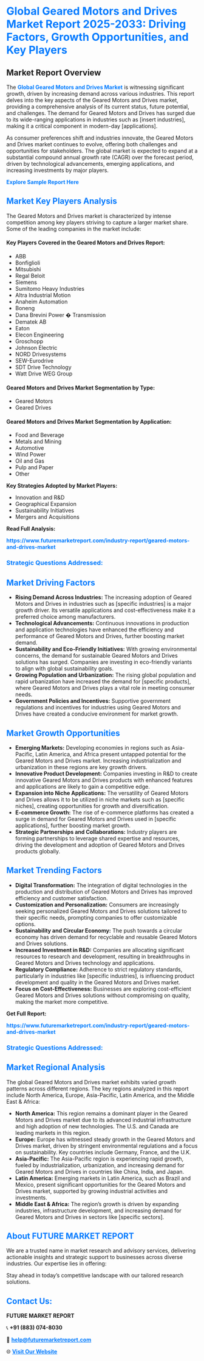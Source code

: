 <h1 style="color: #007BFF;">Global Geared Motors and Drives Market Report 2025-2033: Driving Factors, Growth Opportunities, and Key Players</h1>

<section id="overview">
<h2>Market Report Overview</h2>
<p>The <a href="https://www.futuremarketreport.com/industry-report/geared-motors-and-drives-market" style="color: #007BFF; text-decoration: none;"><strong>Global Geared Motors and Drives Market</strong></a> is witnessing significant growth, driven by increasing demand across various industries. This report delves into the key aspects of the Geared Motors and Drives market, providing a comprehensive analysis of its current status, future potential, and challenges. The demand for Geared Motors and Drives has surged due to its wide-ranging applications in industries such as [insert industries], making it a critical component in modern-day [applications].</p>
<p>As consumer preferences shift and industries innovate, the Geared Motors and Drives market continues to evolve, offering both challenges and opportunities for stakeholders. The global market is expected to expand at a substantial compound annual growth rate (CAGR) over the forecast period, driven by technological advancements, emerging applications, and increasing investments by major players.</p>
</section>

<section id="overview">
<p><a href="https://www.futuremarketreport.com/request-sample/reportId=51689" style="color: #007BFF; text-decoration: none;"><strong>Explore Sample Report Here</strong></a></p>
</section>

<section id="key-players">
<h2 style="color: #007BFF;">Market Key Players Analysis</h2>
<p>The Geared Motors and Drives market is characterized by intense competition among key players striving to capture a larger market share. Some of the leading companies in the market include:</p>
<h4>Key Players Covered in the Geared Motors and Drives Report:</h4>
<ul><li>ABB</li><li>Bonfiglioli</li><li>Mitsubishi</li><li>Regal Beloit</li><li>Siemens</li><li>Sumitomo Heavy Industries</li><li>Altra Industrial Motion</li><li>Anaheim Automation</li><li>Boneng</li><li>Dana Brevini Power � Transmission</li><li>Dematek AB</li><li>Eaton</li><li>Elecon Engineering</li><li>Groschopp</li><li>Johnson Electric</li><li>NORD Drivesystems</li><li>SEW-Eurodrive</li><li>SDT Drive Technology</li><li>Watt Drive WEG Group</li></ul>
<h4>Geared Motors and Drives Market Segmentation by Type:</h4>
<ul><li>Geared Motors</li><li>Geared Drives</li></ul>

<h4>Geared Motors and Drives Market Segmentation by Application:</h4>
<ul><li>Food and Beverage</li><li>Metals and Mining</li><li>Automotive</li><li>Wind Power</li><li>Oil and Gas</li><li>Pulp and Paper</li><li>Other</li></ul>
<p><strong>Key Strategies Adopted by Market Players:</strong></p>
<ul>
<li>Innovation and R&D</li>
<li>Geographical Expansion</li>
<li>Sustainability Initiatives</li>
<li>Mergers and Acquisitions</li>
</ul>
</section>

<section>
<p><strong>Read Full Analysis: </strong></p><a href="https://www.futuremarketreport.com/industry-report/geared-motors-and-drives-market" style="color: #007BFF; text-decoration: none;"><strong>https://www.futuremarketreport.com/industry-report/geared-motors-and-drives-market</strong></a>
<h3 style="color: #007BFF;">Strategic Questions Addressed:</h3>
</section>

<section id="driving-factors">
<h2 style="color: #007BFF;">Market Driving Factors</h2>
<ul>
<li><strong>Rising Demand Across Industries:</strong> The increasing adoption of Geared Motors and Drives in industries such as [specific industries] is a major growth driver. Its versatile applications and cost-effectiveness make it a preferred choice among manufacturers.</li>
<li><strong>Technological Advancements:</strong> Continuous innovations in production and application technologies have enhanced the efficiency and performance of Geared Motors and Drives, further boosting market demand.</li>
<li><strong>Sustainability and Eco-Friendly Initiatives:</strong> With growing environmental concerns, the demand for sustainable Geared Motors and Drives solutions has surged. Companies are investing in eco-friendly variants to align with global sustainability goals.</li>
<li><strong>Growing Population and Urbanization:</strong> The rising global population and rapid urbanization have increased the demand for [specific products], where Geared Motors and Drives plays a vital role in meeting consumer needs.</li>
<li><strong>Government Policies and Incentives:</strong> Supportive government regulations and incentives for industries using Geared Motors and Drives have created a conducive environment for market growth.</li>
</ul>
</section>

<section id="growth-opportunities">
<h2 style="color: #007BFF;">Market Growth Opportunities</h2>
<ul>
<li><strong>Emerging Markets:</strong> Developing economies in regions such as Asia-Pacific, Latin America, and Africa present untapped potential for the Geared Motors and Drives market. Increasing industrialization and urbanization in these regions are key growth drivers.</li>
<li><strong>Innovative Product Development:</strong> Companies investing in R&D to create innovative Geared Motors and Drives products with enhanced features and applications are likely to gain a competitive edge.</li>
<li><strong>Expansion into Niche Applications:</strong> The versatility of Geared Motors and Drives allows it to be utilized in niche markets such as [specific niches], creating opportunities for growth and diversification.</li>
<li><strong>E-commerce Growth:</strong> The rise of e-commerce platforms has created a surge in demand for Geared Motors and Drives used in [specific applications], further boosting market growth.</li>
<li><strong>Strategic Partnerships and Collaborations:</strong> Industry players are forming partnerships to leverage shared expertise and resources, driving the development and adoption of Geared Motors and Drives products globally.</li>
</ul>
</section>

<section id="trending-factors">
<h2 style="color: #007BFF;">Market Trending Factors</h2>
<ul>
<li><strong>Digital Transformation:</strong> The integration of digital technologies in the production and distribution of Geared Motors and Drives has improved efficiency and customer satisfaction.</li>
<li><strong>Customization and Personalization:</strong> Consumers are increasingly seeking personalized Geared Motors and Drives solutions tailored to their specific needs, prompting companies to offer customizable options.</li>
<li><strong>Sustainability and Circular Economy:</strong> The push towards a circular economy has driven demand for recyclable and reusable Geared Motors and Drives solutions.</li>
<li><strong>Increased Investment in R&D:</strong> Companies are allocating significant resources to research and development, resulting in breakthroughs in Geared Motors and Drives technology and applications.</li>
<li><strong>Regulatory Compliance:</strong> Adherence to strict regulatory standards, particularly in industries like [specific industries], is influencing product development and quality in the Geared Motors and Drives market.</li>
<li><strong>Focus on Cost-Effectiveness:</strong> Businesses are exploring cost-efficient Geared Motors and Drives solutions without compromising on quality, making the market more competitive.</li>
</ul>
</section>

<section>
<p><strong>Get Full Report: </strong></p><a href="https://www.futuremarketreport.com/industry-report/geared-motors-and-drives-market" style="color: #007BFF; text-decoration: none;"><strong>https://www.futuremarketreport.com/industry-report/geared-motors-and-drives-market</strong></a>
<h3 style="color: #007BFF;">Strategic Questions Addressed:</h3>
</section>


<section id="regional-analysis">
<h2 style="color: #007BFF;">Market Regional Analysis</h2>
<p>The global Geared Motors and Drives market exhibits varied growth patterns across different regions. The key regions analyzed in this report include North America, Europe, Asia-Pacific, Latin America, and the Middle East & Africa:</p>
<ul>
<li><strong>North America:</strong> This region remains a dominant player in the Geared Motors and Drives market due to its advanced industrial infrastructure and high adoption of new technologies. The U.S. and Canada are leading markets in this region.</li>
<li><strong>Europe:</strong> Europe has witnessed steady growth in the Geared Motors and Drives market, driven by stringent environmental regulations and a focus on sustainability. Key countries include Germany, France, and the U.K.</li>
<li><strong>Asia-Pacific:</strong> The Asia-Pacific region is experiencing rapid growth, fueled by industrialization, urbanization, and increasing demand for Geared Motors and Drives in countries like China, India, and Japan.</li>
<li><strong>Latin America:</strong> Emerging markets in Latin America, such as Brazil and Mexico, present significant opportunities for the Geared Motors and Drives market, supported by growing industrial activities and investments.</li>
<li><strong>Middle East & Africa:</strong> The region’s growth is driven by expanding industries, infrastructure development, and increasing demand for Geared Motors and Drives in sectors like [specific sectors].</li>
</ul>
</section>

<footer>
<h2 style="color: #007BFF;">About FUTURE MARKET REPORT</h2>
<p>We are a trusted name in market research and advisory services, delivering actionable insights and strategic support to businesses across diverse industries. Our expertise lies in offering:</p>

<p>Stay ahead in today’s competitive landscape with our tailored research solutions.</p>

<h2 style="color: #007BFF;">Contact Us:</h2>
<p><strong>FUTURE MARKET REPORT</strong></p>
<p>📞 <strong>+91 (883) 074-8030</strong></p>
<p>📧 <strong><a href="mailto:help@futuremarketreport.com" style="color: #007BFF;">help@futuremarketreport.com</a></strong></p>
<p>🌐 <strong><a href="https://www.futuremarketreport.com/" style="color: #007BFF;">Visit Our Website</a></strong></p>
</footer>